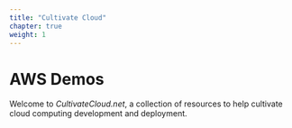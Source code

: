 ```yaml
---
title: "Cultivate Cloud"
chapter: true
weight: 1
---
```


# AWS Demos

Welcome to *CultivateCloud.net*,
a collection of resources to help 
cultivate cloud computing development and deployment.


